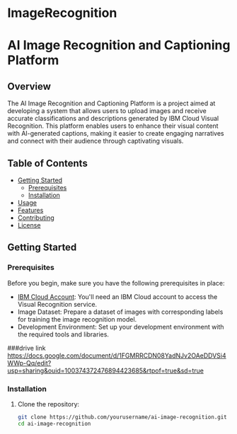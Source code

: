 # ImageRecognition
# AI Image Recognition and Captioning Platform

## Overview

The AI Image Recognition and Captioning Platform is a project aimed at developing a system that allows users to upload images and receive accurate classifications and descriptions generated by IBM Cloud Visual Recognition. This platform enables users to enhance their visual content with AI-generated captions, making it easier to create engaging narratives and connect with their audience through captivating visuals.

## Table of Contents

- [Getting Started](#getting-started)
  - [Prerequisites](#prerequisites)
  - [Installation](#installation)
- [Usage](#usage)
- [Features](#features)
- [Contributing](#contributing)
- [License](#license)

## Getting Started

### Prerequisites

Before you begin, make sure you have the following prerequisites in place:

- [IBM Cloud Account](https://cloud.ibm.com/): You'll need an IBM Cloud account to access the Visual Recognition service.
- Image Dataset: Prepare a dataset of images with corresponding labels for training the image recognition model.
- Development Environment: Set up your development environment with the required tools and libraries.

###drive link
https://docs.google.com/document/d/1FGMRRCDN08YadNJv2OAeDDVSi4WWp-Qq/edit?usp=sharing&ouid=100374372476894423685&rtpof=true&sd=true

### Installation

1. Clone the repository:

   ```bash
   git clone https://github.com/yourusername/ai-image-recognition.git
   cd ai-image-recognition

